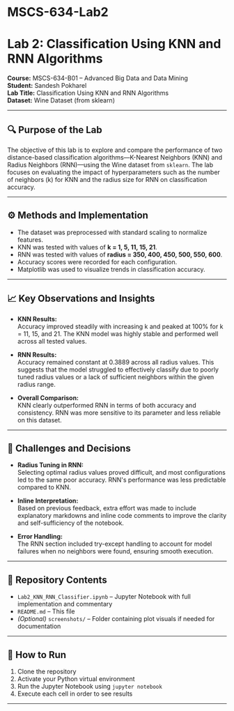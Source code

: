 # MSCS-634-Lab2

# Lab 2: Classification Using KNN and RNN Algorithms

**Course:** MSCS-634-B01 – Advanced Big Data and Data Mining  
**Student:** Sandesh Pokharel  
**Lab Title:** Classification Using KNN and RNN Algorithms  
**Dataset:** Wine Dataset (from sklearn)

---

## 🔍 Purpose of the Lab

The objective of this lab is to explore and compare the performance of two distance-based classification algorithms—K-Nearest Neighbors (KNN) and Radius Neighbors (RNN)—using the Wine dataset from `sklearn`. The lab focuses on evaluating the impact of hyperparameters such as the number of neighbors (k) for KNN and the radius size for RNN on classification accuracy.

---

## ⚙️ Methods and Implementation

- The dataset was preprocessed with standard scaling to normalize features.
- KNN was tested with values of **k = 1, 5, 11, 15, 21**.
- RNN was tested with values of **radius = 350, 400, 450, 500, 550, 600**.
- Accuracy scores were recorded for each configuration.
- Matplotlib was used to visualize trends in classification accuracy.

---

## 📈 Key Observations and Insights

- **KNN Results:**  
  Accuracy improved steadily with increasing k and peaked at 100% for k = 11, 15, and 21. The KNN model was highly stable and performed well across all tested values.

- **RNN Results:**  
  Accuracy remained constant at 0.3889 across all radius values. This suggests that the model struggled to effectively classify due to poorly tuned radius values or a lack of sufficient neighbors within the given radius range.

- **Overall Comparison:**  
  KNN clearly outperformed RNN in terms of both accuracy and consistency. RNN was more sensitive to its parameter and less reliable on this dataset.

---

## 🧠 Challenges and Decisions

- **Radius Tuning in RNN:**  
  Selecting optimal radius values proved difficult, and most configurations led to the same poor accuracy. RNN's performance was less predictable compared to KNN.

- **Inline Interpretation:**  
  Based on previous feedback, extra effort was made to include explanatory markdowns and inline code comments to improve the clarity and self-sufficiency of the notebook.

- **Error Handling:**  
  The RNN section included try-except handling to account for model failures when no neighbors were found, ensuring smooth execution.

---

## 📁 Repository Contents

- `Lab2_KNN_RNN_Classifier.ipynb` – Jupyter Notebook with full implementation and commentary  
- `README.md` – This file  
- *(Optional)* `screenshots/` – Folder containing plot visuals if needed for documentation

---

## 🔗 How to Run

1. Clone the repository  
2. Activate your Python virtual environment  
3. Run the Jupyter Notebook using `jupyter notebook`  
4. Execute each cell in order to see results

---


